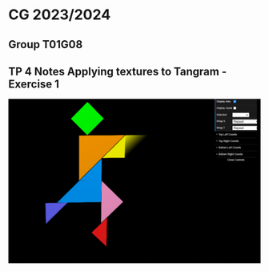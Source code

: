 # CG 2023/2024

## Group T01G08

## TP 4 Notes  Applying textures to Tangram - Exercise 1

![Screenshot 1](screenshots/cg-t01g08-tp4-1.png)
